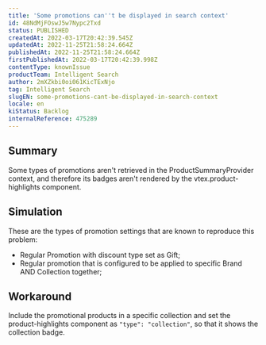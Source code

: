 ```yaml
---
title: 'Some promotions can''t be displayed in search context'
id: 48NdMjFOswJ5w7Nypc2Txd
status: PUBLISHED
createdAt: 2022-03-17T20:42:39.545Z
updatedAt: 2022-11-25T21:58:24.664Z
publishedAt: 2022-11-25T21:58:24.664Z
firstPublishedAt: 2022-03-17T20:42:39.998Z
contentType: knownIssue
productTeam: Intelligent Search
author: 2mXZkbi0oi061KicTExNjo
tag: Intelligent Search
slugEN: some-promotions-cant-be-displayed-in-search-context
locale: en
kiStatus: Backlog
internalReference: 475289
---
```


## Summary


Some types of promotions aren't retrieved in the ProductSummaryProvider context, and therefore its badges aren't rendered by the vtex.product-highlights component.



## Simulation


These are the types of promotion settings that are known to reproduce this problem:


- Regular Promotion with discount type set as Gift;
- Regular promotion that is configured to be applied to specific Brand AND Collection together;



## Workaround


Include the promotional products in a specific collection and set the product-highlights component as `"type": "collection"`, so that it shows the collection badge.

